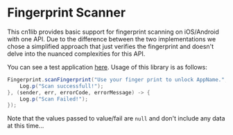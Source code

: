 # Fingerprint Scanner

This cn1lib provides basic support for fingerprint scanning on iOS/Android with one API. Due to the difference between the two implementations we chose a simplified approach that just verifies the fingerprint and doesn't delve into the nuanced complexities for this API.

You can see a test application [here](https://github.com/codenameone/FingerprintScannerTest). Usage of this library is as follows:

````java
Fingerprint.scanFingerprint("Use your finger print to unlock AppName.", value -> {
    Log.p("Scan successfull!");
}, (sender, err, errorCode, errorMessage) -> {
    Log.p("Scan Failed!");
});
````

Note that the values passed to value/fail are `null` and don't include any data at this time...
